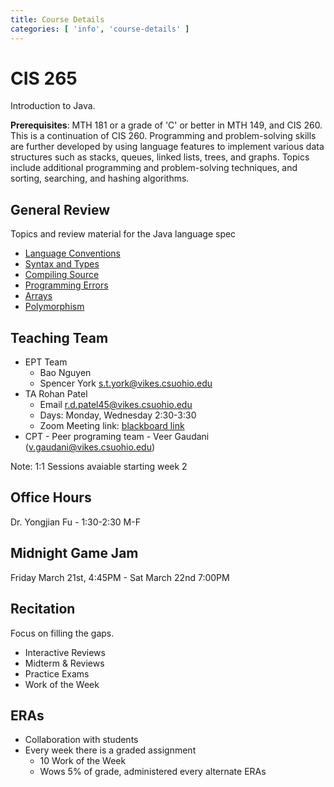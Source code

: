 ```yaml
---
title: Course Details
categories: [ 'info', 'course-details' ]
---
```


# CIS 265

Introduction to Java.

**Prerequisites**: MTH 181 or a grade of 'C' or better in MTH 149, and CIS 260. This is a continuation of CIS 260. Programming and problem-solving skills are further developed by using language features to implement various data structures such as stacks, queues, linked lists, trees, and graphs. Topics include additional programming and problem-solving techniques, and sorting, searching, and hashing algorithms.

## General Review

Topics and review material for the Java language spec

* [Language Conventions](../general-review/languageconventions)
* [Syntax and Types](..//general-review/syntaxandtypes)
* [Compiling Source](../general-review/compilingsource)
* [Programming Errors](../general-review/programmingerrors)
* [Arrays](../general-review/arrays)
* [Polymorphism](../general-review/polymorphism)

## Teaching Team

* EPT Team
    * Bao Nguyen
    * Spencer York [s.t.york@vikes.csuohio.edu](mailto:s.t.york@vikes.csuohio.edu)
* TA Rohan Patel 
    * Email [r.d.patel45@vikes.csuohio.edu](mailto:r.d.patel45@vikes.csuohio.edu)
    * Days: Monday, Wednesday 2:30-3:30
    * Zoom Meeting link: [blackboard link](https://applications.zoom.us/lti/rich)
* CPT - Peer programing team - Veer Gaudani (v.gaudani@vikes.csuohio.edu)

Note: 1:1 Sessions avaiable starting week 2

## Office Hours

Dr. Yongjian Fu - 1:30-2:30 M-F

## Midnight Game Jam

Friday March 21st, 4:45PM - Sat March 22nd 7:00PM

## Recitation

Focus on filling the gaps.

* Interactive Reviews
* Midterm & Reviews
* Practice Exams
* Work of the Week

## ERAs

* Collaboration with students
* Every week there is a graded assignment
    * 10 Work of the Week  
    * Wows 5% of grade, administered every alternate ERAs


